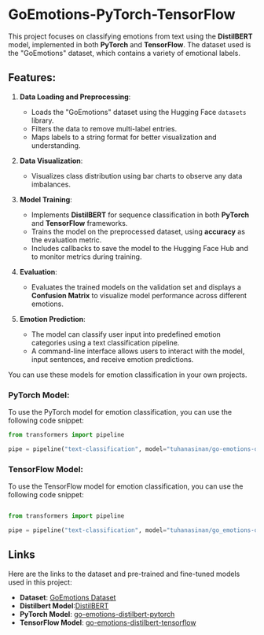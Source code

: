 # GoEmotions-PyTorch-TensorFlow

This project focuses on classifying emotions from text using the **DistilBERT** model, implemented in both **PyTorch** and **TensorFlow**. The dataset used is the "GoEmotions" dataset, which contains a variety of emotional labels.

## Features:
1. **Data Loading and Preprocessing**:
   - Loads the "GoEmotions" dataset using the Hugging Face `datasets` library.
   - Filters the data to remove multi-label entries.
   - Maps labels to a string format for better visualization and understanding.

2. **Data Visualization**:
   - Visualizes class distribution using bar charts to observe any data imbalances.

3. **Model Training**:
   - Implements **DistilBERT** for sequence classification in both **PyTorch** and **TensorFlow** frameworks.
   - Trains the model on the preprocessed dataset, using **accuracy** as the evaluation metric.
   - Includes callbacks to save the model to the Hugging Face Hub and to monitor metrics during training.

4. **Evaluation**:
   - Evaluates the trained models on the validation set and displays a **Confusion Matrix** to visualize model performance across different emotions.
   
5. **Emotion Prediction**:
   - The model can classify user input into predefined emotion categories using a text classification pipeline.
   - A command-line interface allows users to interact with the model, input sentences, and receive emotion predictions.

You can use these models for emotion classification in your own projects.
### PyTorch Model:
To use the PyTorch model for emotion classification, you can use the following code snippet:

```python
from transformers import pipeline

pipe = pipeline("text-classification", model="tuhanasinan/go-emotions-distilbert-pytorch")
```
### TensorFlow Model:
To use the TensorFlow model for emotion classification, you can use the following code snippet:

```python

from transformers import pipeline

pipe = pipeline("text-classification", model="tuhanasinan/go_emotions-distilbert-tensorflow")
```
## Links

Here are the links to the dataset and pre-trained and fine-tuned models used in this project:

- **Dataset**: [GoEmotions Dataset](https://huggingface.co/datasets/google_research_datasets/go_emotions)
- **Distilbert Model**:[DistilBERT](https://huggingface.co/distilbert/distilbert-base-uncased)
- **PyTorch Model**: [go-emotions-distilbert-pytorch](https://huggingface.co/tuhanasinan/go-emotions-distilbert-pytorch)
- **TensorFlow Model**: [go-emotions-distilbert-tensorflow](https://huggingface.co/tuhanasinan/go-emotions-distilbert-tensorflow)






